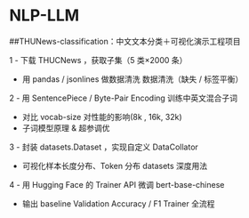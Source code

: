 # NLP-LLM
##THUNews-classification：中文文本分类＋可视化演示工程项目

1	- 下载 THUCNews ，获取子集（5 类×2000 条）
- 用 pandas / jsonlines 做数据清洗	数据清洗（缺失 / 标签平衡）

2	- 用 SentencePiece / Byte-Pair Encoding 训练中英文混合子词
- 对比 vocab-size 对性能的影响(8k , 16k, 32k)
- 子词模型原理 & 超参调优
  
3	- 封装 datasets.Dataset ，实现自定义 DataCollator 
- 可视化样本长度分布、Token 分布	datasets 深度用法

4	- 用 Hugging Face 的 Trainer API 微调 bert-base-chinese
- 输出 baseline Validation Accuracy / F1	Trainer 全流程

